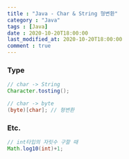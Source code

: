 ```yaml
---
title : "Java - Char & String 형변환"
category : "Java"
tags : [Java]
date : 2020-10-20T18:00:00
last_modified_at: 2020-10-20T18:00:00
comment : true
---
```

### Type

```java
// char -> String
Character.tosting();

// char -> byte
(byte)[char]; // 형변환
```



### Etc.

```java
// int타입의 자릿수 구할 때
Math.log10(int)+1;

```

